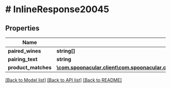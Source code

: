 # # InlineResponse20045

## Properties

Name | Type | Description | Notes
------------ | ------------- | ------------- | -------------
**paired_wines** | **string[]** |  | 
**pairing_text** | **string** |  | 
**product_matches** | [**\com.spoonacular.client\com.spoonacular.client.model\InlineResponse20045ProductMatches[]**](InlineResponse20045ProductMatches.md) |  | 

[[Back to Model list]](../../README.md#documentation-for-models) [[Back to API list]](../../README.md#documentation-for-api-endpoints) [[Back to README]](../../README.md)


